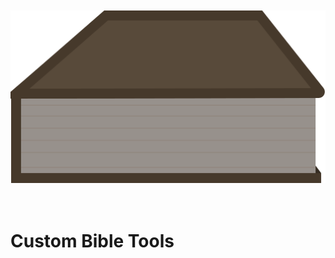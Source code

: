 <!-- https://stackoverflow.com/questions/12090472/how-do-i-center-an-image-in-the-readme-md-file-on-github -->
<div style="text-align: center; margin-top: 50px">
    <img src="./public/bible-icon.svg" style="te" />
</div>

</br>
</br>

# Custom Bible Tools
